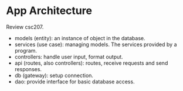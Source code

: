# App Architecture

Review csc207.

- models (entity): an instance of object in the database.
- services (use case): managing models. The services provided by a program.
- controllers: handle user input, format output.
- api (routes, also controllers): routes, receive requests and send responses.
- db (gateway): setup connection.
- dao: provide interface for basic database access.
